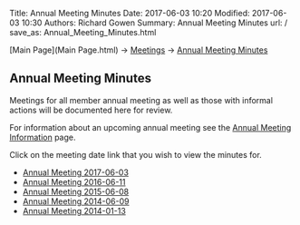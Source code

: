 Title: Annual Meeting Minutes
Date: 2017-06-03 10:20
Modified: 2017-06-03 10:30
Authors: Richard Gowen
Summary: Annual Meeting Minutes
url: /
save_as: Annual_Meeting_Minutes.html

[Main Page](Main Page.html) -\> [Meetings](Meetings.html)
-\> [Annual Meeting Minutes](Annual_Meeting_Minutes.html)

Annual Meeting Minutes
----------------------

Meetings for all member annual meeting as well as those with informal
actions will be documented here for review.

For information about an upcoming annual meeting see the [Annual Meeting Information](https://thelab.ms/annual.html) page.

Click on the meeting date link that you wish to view the minutes for.

-   [Annual Meeting 2017-06-03](Annual_Meeting_2017-06-03.html)
-   [Annual Meeting 2016-06-11](Annual_Meeting_2016-06-11.html)
-   [Annual Meeting 2015-06-08](Annual_Meeting_2015-06-08.html)
-   [Annual Meeting 2014-06-09](Annual_Meeting_2014-06-09.html)
-   [Annual Meeting 2014-01-13](Annual_Meeting_2014-01-13.html)


